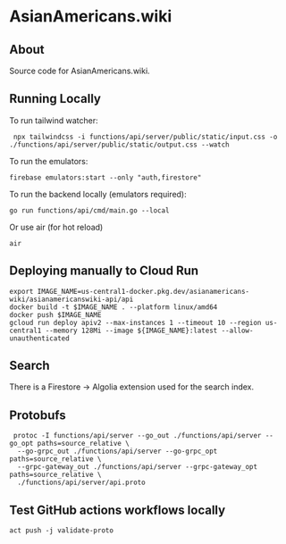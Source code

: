 # AsianAmericans.wiki

## About

Source code for AsianAmericans.wiki.

## Running Locally

To run tailwind watcher:

```shell
 npx tailwindcss -i functions/api/server/public/static/input.css -o ./functions/api/server/public/static/output.css --watch
```

To run the emulators:

```shell
firebase emulators:start --only "auth,firestore"
```

To run the backend locally (emulators required):

```shell
go run functions/api/cmd/main.go --local
```

Or use air (for hot reload)

```shell
air
```

## Deploying manually to Cloud Run

```shell
export IMAGE_NAME=us-central1-docker.pkg.dev/asianamericans-wiki/asianamericanswiki-api/api
docker build -t $IMAGE_NAME . --platform linux/amd64
docker push $IMAGE_NAME
gcloud run deploy apiv2 --max-instances 1 --timeout 10 --region us-central1 --memory 128Mi --image ${IMAGE_NAME}:latest --allow-unauthenticated
```


## Search

There is a Firestore -> Algolia extension used for the search index.

## Protobufs

```shell
 protoc -I functions/api/server --go_out ./functions/api/server --go_opt paths=source_relative \
  --go-grpc_out ./functions/api/server --go-grpc_opt paths=source_relative \
  --grpc-gateway_out ./functions/api/server --grpc-gateway_opt paths=source_relative \
  ./functions/api/server/api.proto
```

## Test GitHub actions workflows locally

```shell
act push -j validate-proto
```
